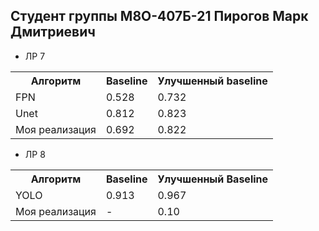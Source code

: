 ## Студент группы М8О-407Б-21 Пирогов Марк Дмитриевич

- ЛР 7

<table>
    <tr>
        <th>Алгоритм</th>
        <th>Baseline</th>
        <th>Улучшенный baseline</th>
    </tr>
    <tr>
        <td>FPN</td>
        <td>0.528</td>
        <td>0.732</td>
    </tr>
    <tr>
        <td>Unet</td>
        <td>0.812</td>
        <td>0.823</td>
    </tr>
    <tr>
        <td>Моя реализация</td>
        <td>0.692</td>
        <td>0.822</td>
    </tr>
</table>

- ЛР 8

<table>
    <tr>
        <th>Алгоритм</th>
        <th>Baseline</th>
        <th>Улучшенный Baseline</th>
    </tr>
    <tr>
        <td>YOLO</td>
        <td>0.913</td>
        <td>0.967</td>
    </tr>
    <tr>
        <td>Моя реализация</td>
        <td>-</td>
        <td>0.10</td>
    </tr>
</table>
